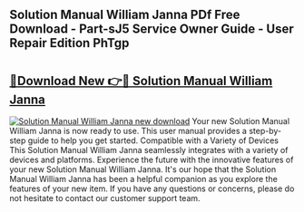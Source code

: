 ## Solution Manual William Janna PDf Free Download - Part-sJ5 Service Owner Guide - User Repair Edition PhTgp

# <h2><a href="http://bc74995.oget.top/?id=Solution+Manual+William+Janna">🔗Download New 👉🔴 Solution Manual William Janna</a></h2>

[![Solution Manual William Janna new download](https://i.imgur.com/5g1atiW.png)](http://bc74995.oget.top/?id=Solution+Manual+William+Janna)
Your new Solution Manual William Janna is now ready to use. This user manual provides a step-by-step guide to help you get started. Compatible with a Variety of Devices This Solution Manual William Janna seamlessly integrates with a variety of devices and platforms. Experience the future with the innovative features of your new Solution Manual William Janna. It's our hope that the Solution Manual William Janna has been a helpful companion as you explore the features of your new item. If you have any questions or concerns, please do not hesitate to contact our customer support team.
